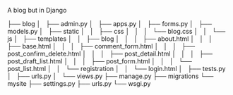 A blog but in Django

├── blog
│   ├── admin.py
│   ├── apps.py
│   ├── forms.py
│   ├── models.py
│   ├── static
│   │   ├── css
│   │   │   └── blog.css
│   │   └── js
│   ├── templates
│   │   ├── blog
│   │   │   ├── about.html
│   │   │   ├── base.html
│   │   │   ├── comment_form.html
│   │   │   ├── post_confirm_delete.html
│   │   │   ├── post_detail.html
│   │   │   ├── post_draft_list.html
│   │   │   ├── post_form.html
│   │   │   └── post_list.html
│   │   └── registration
│   │       └── login.html
│   ├── tests.py
│   ├── urls.py
│   └── views.py
├── manage.py
├── migrations
└── mysite
    ├── settings.py
    ├── urls.py
    └── wsgi.py
